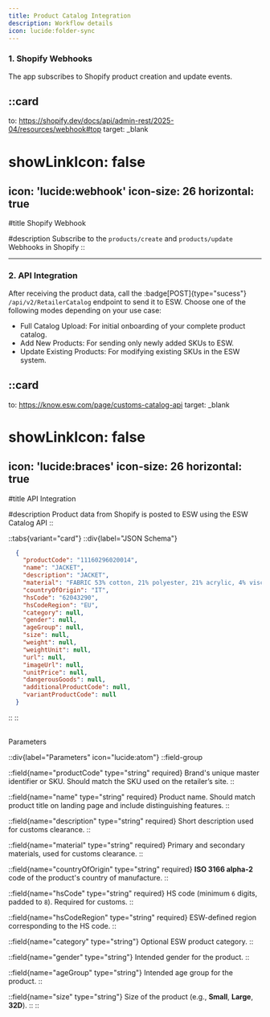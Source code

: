 ```yaml
---
title: Product Catalog Integration
description: Workflow details
icon: lucide:folder-sync
---
```


### 1. Shopify Webhooks

The app subscribes to Shopify product creation and update events.


::card
---
to: https://shopify.dev/docs/api/admin-rest/2025-04/resources/webhook#top
target: _blank
# showLinkIcon: false
icon: 'lucide:webhook'
icon-size: 26
horizontal: true
---

#title
Shopify Webhook

#description
Subscribe to the `products/create` and `products/update` Webhooks in Shopify
::

---

### 2. API Integration

After receiving the product data, call the :badge[POST]{type="sucess"} `/api/v2/RetailerCatalog` endpoint to send it to ESW. Choose one of the following modes depending on your use case:

- Full Catalog Upload: For initial onboarding of your complete product catalog.
- Add New Products: For sending only newly added SKUs to ESW.
- Update Existing Products: For modifying existing SKUs in the ESW system.

::card
---
to: https://know.esw.com/page/customs-catalog-api
target: _blank
# showLinkIcon: false
icon: 'lucide:braces'
icon-size: 26
horizontal: true
---

#title
API Integration

#description
Product data from Shopify is posted to ESW using the ESW Catalog API
::

::tabs{variant="card"}
  ::div{label="JSON Schema"}

```json
  {
    "productCode": "11160296020014",
    "name": "JACKET",
    "description": "JACKET",
    "material": "FABRIC 53% cotton, 21% polyester, 21% acrylic, 4% viscose, 1% polyester, lining 100% polyester",
    "countryOfOrigin": "IT",
    "hsCode": "62043290",
    "hsCodeRegion": "EU",
    "category": null,
    "gender": null,
    "ageGroup": null,
    "size": null,
    "weight": null,
    "weightUnit": null,
    "url": null,
    "imageUrl": null,
    "unitPrice": null,
    "dangerousGoods": null,
    "additionalProductCode": null,
    "variantProductCode": null
  }
```
  ::
::  

<br>

<div class="flex my-2 text-sm font-semibold items-center text-primary dark:text-primary-foreground">
  <div class="flex-grow border-t border-primary/30 dark:border-primary/60 h-px mr-3"></div>
  <span class="bg-primary/10 dark:bg-primary/30 text-primary dark:text-primary-foreground rounded-full p-1.5">Parameters</span>
  <div class="flex-grow border-t border-primary/30 dark:border-primary/60 h-px ml-3"></div>
</div>

::div{label="Parameters" icon="lucide:atom"}
::field-group

  ::field{name="productCode" type="string" required} 
  Brand's unique master identifier or SKU. Should match the SKU used on the retailer’s site.
  ::

  ::field{name="name" type="string" required}
  Product name. Should match product title on landing page and include distinguishing features.
  ::

  ::field{name="description" type="string" required}
  Short description used for customs clearance.
  ::

  ::field{name="material" type="string" required}
  Primary and secondary materials, used for customs clearance.
  ::

  ::field{name="countryOfOrigin" type="string" required}
  **ISO 3166 alpha-2** code of the product's country of manufacture.
  ::

  ::field{name="hsCode" type="string" required}
  HS code (minimum `6` digits, padded to `8`). Required for customs.
  ::

  ::field{name="hsCodeRegion" type="string" required}
  ESW-defined region corresponding to the HS code.
  ::

  ::field{name="category" type="string"}
  Optional ESW product category.
  ::

  ::field{name="gender" type="string"}
  Intended gender for the product.
  ::

  ::field{name="ageGroup" type="string"}
  Intended age group for the product.
  ::

  ::field{name="size" type="string"}
  Size of the product (e.g., **Small**, **Large**, **32D**).
  ::
::



